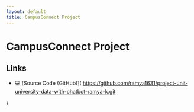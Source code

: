 ```yaml
---
layout: default
title: CampusConnect Project
---
```


# CampusConnect Project


## Links


- 💻 [Source Code (GitHub)]( https://github.com/ramya1631/project-unit-university-data-with-chatbot-ramya-k.git

)